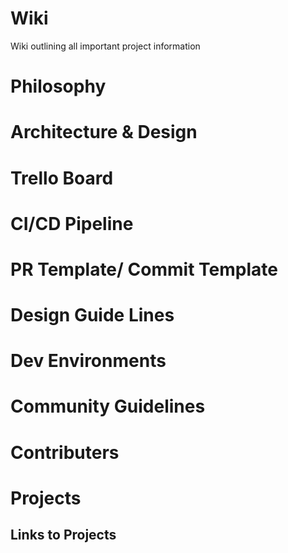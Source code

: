 # Wiki
Wiki outlining all important project information

# Philosophy
# Architecture & Design
# Trello Board
# CI/CD Pipeline
# PR Template/ Commit Template
# Design Guide Lines 
# Dev Environments 
# Community Guidelines
# Contributers 

# Projects
## Links to Projects

